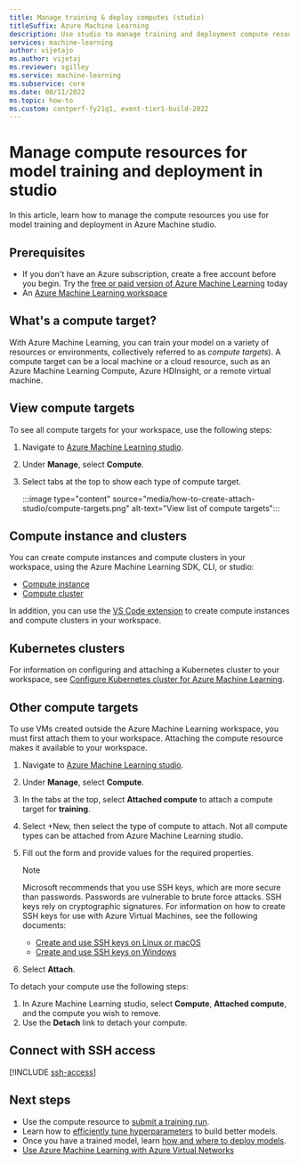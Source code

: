 ```yaml
---
title: Manage training & deploy computes (studio)
titleSuffix: Azure Machine Learning
description: Use studio to manage training and deployment compute resources (compute targets) for machine learning.
services: machine-learning
author: vijetajo 
ms.author: vijetaj
ms.reviewer: sgilley
ms.service: machine-learning
ms.subservice: core
ms.date: 08/11/2022
ms.topic: how-to
ms.custom: contperf-fy21q1, event-tier1-build-2022
---
```

# Manage compute resources for model training and deployment in studio

In this article, learn how to manage the compute resources you use for model training and deployment in Azure Machine studio.  

## Prerequisites

* If you don't have an Azure subscription, create a free account before you begin. Try the [free or paid version of Azure Machine Learning](https://azure.microsoft.com/free/) today
* An [Azure Machine Learning workspace](quickstart-create-resources.md)

## What's a compute target?

With Azure Machine Learning, you can train your model on a variety of resources or environments, collectively referred to as _compute targets_). A compute target can be a local machine or a cloud resource, such as an Azure Machine Learning Compute, Azure HDInsight, or a remote virtual machine. 

## View compute targets

To see all compute targets for your workspace, use the following steps:

1. Navigate to [Azure Machine Learning studio](https://ml.azure.com).
 
1. Under __Manage__, select __Compute__.

1. Select tabs at the top to show each type of compute target.

    :::image type="content" source="media/how-to-create-attach-studio/compute-targets.png" alt-text="View list of compute targets":::

## Compute instance and clusters

You can create compute instances and compute clusters in your workspace, using the Azure Machine Learning SDK, CLI, or studio:

* [Compute instance](how-to-create-manage-compute-instance.md)
* [Compute cluster](how-to-create-attach-compute-cluster.md)

In addition, you can use the [VS Code extension](how-to-manage-resources-vscode.md#compute-clusters) to create compute instances and compute clusters in your workspace.

## Kubernetes clusters

For information on configuring and attaching a Kubernetes cluster to your workspace, see [Configure Kubernetes cluster for Azure Machine Learning](how-to-attach-kubernetes-anywhere.md).

## Other compute targets

To use VMs created outside the Azure Machine Learning workspace, you must first attach them to your workspace. Attaching the compute resource makes it available to your workspace.  

1. Navigate to [Azure Machine Learning studio](https://ml.azure.com).
 
1. Under __Manage__, select __Compute__.

1. In the tabs at the top, select **Attached compute** to attach a compute target for **training**.  

1. Select +New, then select the type of compute to attach. Not all compute types can be attached from Azure Machine Learning studio.

1. Fill out the form and provide values for the required properties.

    > [!NOTE]
    > Microsoft recommends that you use SSH keys, which are more secure than passwords. Passwords are vulnerable to brute force attacks. SSH keys rely on cryptographic signatures. For information on how to create SSH keys for use with Azure Virtual Machines, see the following documents:
    >
    > * [Create and use SSH keys on Linux or macOS](../virtual-machines/linux/mac-create-ssh-keys.md)
    > * [Create and use SSH keys on Windows](../virtual-machines/linux/ssh-from-windows.md)

1. Select __Attach__.


To detach your compute use the following steps:

1. In Azure Machine Learning studio, select __Compute__, __Attached compute__, and the compute you wish to remove.
1. Use the __Detach__ link to detach your compute.

## Connect with SSH access

[!INCLUDE [ssh-access](../../includes/machine-learning-ssh-access.md)]

## Next steps

* Use the compute resource to [submit a training run](how-to-train-model.md).
* Learn how to [efficiently tune hyperparameters](how-to-tune-hyperparameters.md) to build better models.
* Once you have a trained model, learn [how and where to deploy models](how-to-deploy-online-endpoints.md).
* [Use Azure Machine Learning with Azure Virtual Networks](./how-to-network-security-overview.md)
